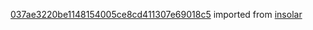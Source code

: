 [037ae3220be1148154005ce8cd411307e69018c5](https://github.com/insolar/insolar/commit/037ae3220be1148154005ce8cd411307e69018c5) imported from [insolar](https://github.com/insolar/insolar)
